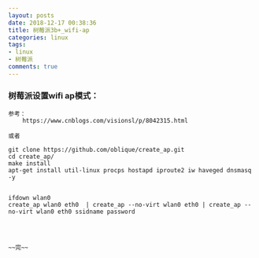 ```yaml
---
layout: posts
date: 2018-12-17 00:38:36
title: 树莓派3b+_wifi-ap
categories: linux
tags: 
- linux
- 树莓派
comments: true
---
```




### 树莓派设置wifi ap模式：
    参考：
        https://www.cnblogs.com/visionsl/p/8042315.html
    
    或者
    
    git clone https://github.com/oblique/create_ap.git
    cd create_ap/
    make install
    apt-get install util-linux procps hostapd iproute2 iw haveged dnsmasq -y
    
    
    ifdown wlan0
    create_ap wlan0 eth0  | create_ap --no-virt wlan0 eth0 | create_ap --no-virt wlan0 eth0 ssidname password
    
    
    
    
    ~~完~~
